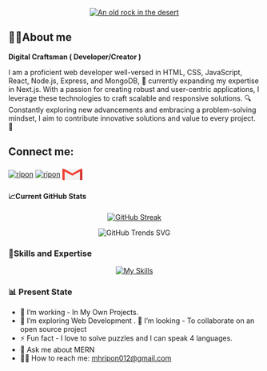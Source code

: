 
 <div align='center'>

[![An old rock in the desert](https://raw.githubusercontent.com/MHRipon01/MHRipon01/main/images/github%20design.gif "Shiprock, New Mexico by Beau Rogers")](https://twitter.com/MHRipon012)

</div>


## 👨‍💻About me
  **Digital Craftsman ( Developer/Creator )** 

 I am a proficient web developer well-versed in HTML, CSS, JavaScript, React, Node.js, Express, and MongoDB, 🌱 currently expanding my expertise in Next.js. With a passion for creating robust and user-centric applications, I leverage these technologies to craft scalable and responsive solutions. 🔍 Constantly exploring new advancements and embracing a problem-solving mindset, I aim to contribute innovative solutions and value to every project. 🚀



## Connect me:
<p align="center">

<a href="https://www.linkedin.com/in/md-mehedi-hasan-ripon-93508b1b1/" target="blank"><img align="center" src="https://raw.githubusercontent.com/rahuldkjain/github-profile-readme-generator/master/src/images/icons/Social/linked-in-alt.svg" alt="ripon" height="30" width="40" /></a> <a href="https://twitter.com/MHRipon012" target="blank"><img align="center" src="https://skillicons.dev/icons?i=twitter" alt="ripon" height="30" width="40" /></a>   <a href="mhripon012gmail.com" target="blank"><img align="center" src="https://raw.githubusercontent.com/MHRipon01/MHRipon01/main/images/gmail.png" alt="ripon" height="30" width="40" /></a>

</p>





#### 📈Current GitHub Stats

<div align='center'>

 [![GitHub Streak](https://github-readme-streak-stats.herokuapp.com?user=MHRipon01&theme=blue-green&hide_border=true&border_radius=10&date_format=j%20M%5B%20Y%5D&mode=weekly&card_width=496)](https://git.io/streak-stats)

</div>

<!-- #### 📈Current Stats -->
<div align='center'>

![GitHub Trends SVG](https://api.githubtrends.io/user/svg/MHRipon01/langs?time_range=one_year&include_private=True&loc_metric=changed&theme=bright_lights)

</div>



 
### 🚀Skills and Expertise
<div align='center'>

[![My Skills ](https://skillicons.dev/icons?i=html,css,tailwind,materialui,js,react,firebase,nodejs,express,mongodb)](https://skillicons.dev)



</div>







 <!-- <div align='center'>

[![GitHub Streak](https://github-readme-streak-stats.herokuapp.com?user=MHRipon01&theme=github-dark-dimmed&hide_border=true&border_radius=10&date_format=j%20M%5B%20Y%5D&mode=weekly&card_width=496)](https://git.io/streak-stats)

</div> -->

<!-- <div align='center'>

![My GitHub stats](https://github-readme-stats.vercel.app/api?username=MHRipon01&show_icons=true&theme=transparent&hide=contribs,prs,issues,stars)

</div>  -->



### 📊 Present State
- 🔭 I’m working - In My Own Projects.
- 🌱 I’m exploring Web Development .
👯 I’m looking - To collaborate on an open source project
- ⚡ Fun fact - I love to solve puzzles and I can speak 4 languages.
- 💬 Ask me about MERN 
- 🕵️‍♀️ How to reach me: mhripon012@gmail.com
 
 
